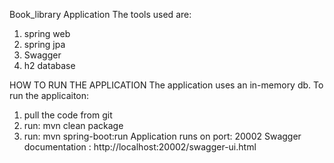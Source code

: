 Book_library Application
The tools used are:
1.	spring web
2.	spring jpa
3.	 Swagger
4.	 h2 database


HOW TO RUN THE APPLICATION 
The application uses an in-memory db. To run the applicaiton:
1.	pull the code from git 
2.	run: mvn clean package 
3.	run: mvn spring-boot:run
Application runs on port: 20002
Swagger documentation : http://localhost:20002/swagger-ui.html
